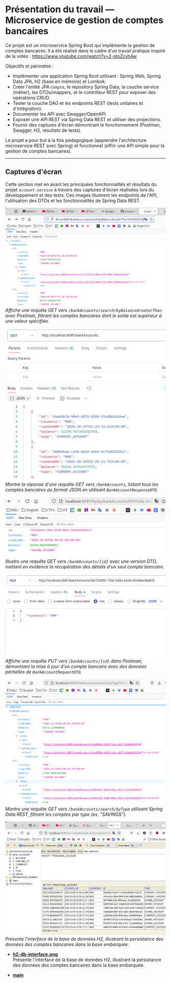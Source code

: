 # Présentation du travail — Microservice de gestion de comptes bancaires

Ce projet est un microservice Spring Boot qui implémente la gestion de comptes bancaires. Il a été réalisé dans le cadre d'un travail pratique inspiré de la vidéo : https://www.youtube.com/watch?v=2-qIoZcvhAw

Objectifs et périmètre :
- Implémenter une application Spring Boot utilisant : Spring Web, Spring Data JPA, H2 (base en mémoire) et Lombok.
- Créer l'entité JPA `Compte`, le repository Spring Data, la couche service (métier), les DTOs/mappers, et le contrôleur REST pour exposer des opérations CRUD.
- Tester la couche DAO et les endpoints REST (tests unitaires et d'intégration).
- Documenter les API avec Swagger/OpenAPI.
- Exposer une API REST via Spring Data REST et utiliser des projections.
- Fournir des captures d'écran démontrant le fonctionnement (Postman, Swagger, H2, résultats de tests).

Le projet a pour but à la fois pédagogique (apprendre l'architecture microservice REST avec Spring) et fonctionnel (offrir une API simple pour la gestion de comptes bancaires).

---
## Captures d'écran

Cette section met en avant les principales fonctionnalités et résultats du projet `account-service` à travers des captures d'écran réalisées lors du développement et des tests. Ces images illustrent les endpoints de l'API, l'utilisation des DTOs et les fonctionnalités de Spring Data REST.

![Requête Balance Greater Than](https://raw.githubusercontent.com/omarelkadiri/account-service/master/src/Screens/BanalaceGreaterThan_Request.png)  
*Affiche une requête GET vers `/bankAccounts/search/byBalanceGreaterThan` avec Postman, filtrant les comptes bancaires dont le solde est supérieur à une valeur spécifiée.*

![Liste de tous les comptes bancaires](https://raw.githubusercontent.com/omarelkadiri/account-service/master/src/Screens/Get-All_bank_Accounts.png)  
*Montre la réponse d'une requête GET vers `/bankAccounts`, listant tous les comptes bancaires au format JSON en utilisant `BankAccountResponseDTO`.*

![Récupération d'un compte unique (version DTO)](https://raw.githubusercontent.com/omarelkadiri/account-service/master/src/Screens/Get_single_account_DOT_version.png)  
*Illustre une requête GET vers `/bankAccounts/{id}` avec une version DTO, mettant en évidence la récupération des détails d'un seul compte bancaire.*

![Mise à jour d'un compte via PUT](https://raw.githubusercontent.com/omarelkadiri/account-service/master/src/Screens/Postman_Put_Method.png)  
*Affiche une requête PUT vers `/bankAccounts/{id}` dans Postman, démontrant la mise à jour d'un compte bancaire avec des données partielles de `BankAccountRequestDTO`.*

![Recherche par type avec Spring Data REST](https://raw.githubusercontent.com/omarelkadiri/account-service/master/src/Screens/SearchByType_SpringDataAPI.png)  
*Montre une requête GET vers `/bankAccounts/search/byType` utilisant Spring Data REST, filtrant les comptes par type (ex. "SAVINGS").*

![Interface de la base de données H2](https://raw.githubusercontent.com/omarelkadiri/account-service/master/src/Screens/h2-db-interface.png)  
*Présente l'interface de la base de données H2, illustrant la persistance des données des comptes bancaires dans la base embarquée.*


- **[h2-db-interface.png](src/screens/h2-db-interface.png)**  
  Présente l'interface de la base de données H2, illustrant la persistance des données des comptes bancaires dans la base embarquée.

- **[main](src/screens/main)**  
